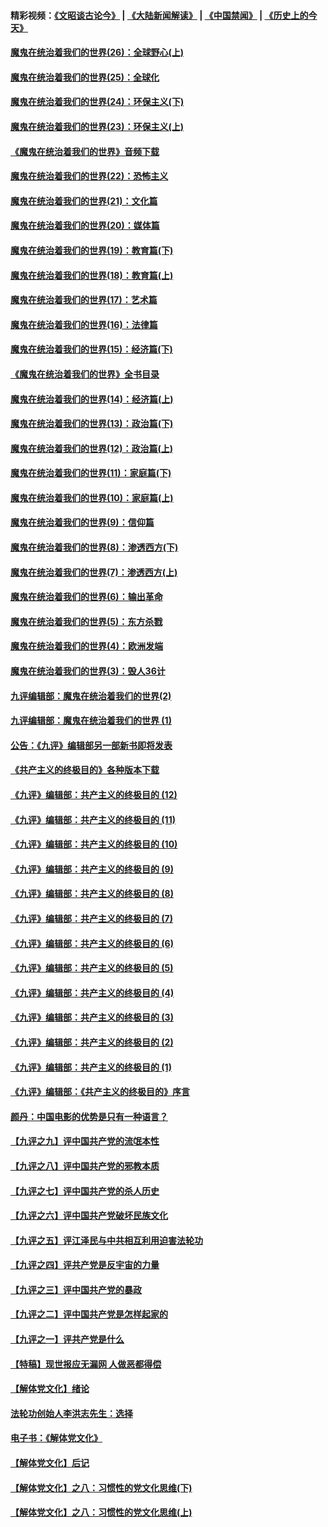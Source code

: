 #### 精彩视频：[《文昭谈古论今》](https://github.com/gfw-breaker/wenzhao/blob/master/README.md?t=12141231) | [《大陆新闻解读》](https://github.com/gfw-breaker/ntdtv-comedy/blob/master/README.md?t=12141231) | [《中国禁闻》](https://github.com/gfw-breaker/ntdtv-news/blob/master/README.md?t=12141231) | [《历史上的今天》](https://github.com/gfw-breaker/today-in-history/blob/master/README.md?t=12141231) 

#### [魔鬼在统治着我们的世界(26)：全球野心(上)](../pages/nsc422/n10900318.md?t=12141231) 

#### [魔鬼在统治着我们的世界(25)：全球化](../pages/nsc422/n10788205.md?t=12141231) 

#### [魔鬼在统治着我们的世界(24)：环保主义(下)](../pages/nsc422/n10695307.md?t=12141231) 

#### [魔鬼在统治着我们的世界(23)：环保主义(上)](../pages/nsc422/n10688613.md?t=12141231) 

#### [《魔鬼在统治着我们的世界》音频下载](../pages/nsc422/n10635553.md?t=12141231) 

#### [魔鬼在统治着我们的世界(22)：恐怖主义](../pages/nsc422/n10614727.md?t=12141231) 

#### [魔鬼在统治着我们的世界(21)：文化篇](../pages/nsc422/n10597706.md?t=12141231) 

#### [魔鬼在统治着我们的世界(20)：媒体篇](../pages/nsc422/n10586579.md?t=12141231) 

#### [魔鬼在统治着我们的世界(19)：教育篇(下)](../pages/nsc422/n10564808.md?t=12141231) 

#### [魔鬼在统治着我们的世界(18)：教育篇(上)](../pages/nsc422/n10526970.md?t=12141231) 

#### [魔鬼在统治着我们的世界(17)：艺术篇](../pages/nsc422/n10499093.md?t=12141231) 

#### [魔鬼在统治着我们的世界(16)：法律篇](../pages/nsc422/n10485969.md?t=12141231) 

#### [魔鬼在统治着我们的世界(15)：经济篇(下)](../pages/nsc422/n10469975.md?t=12141231) 

#### [《魔鬼在统治着我们的世界》全书目录](../pages/nsc422/n10464261.md?t=12141231) 

#### [魔鬼在统治着我们的世界(14)：经济篇(上)](../pages/nsc422/n10457370.md?t=12141231) 

#### [魔鬼在统治着我们的世界(13)：政治篇(下)](../pages/nsc422/n10448270.md?t=12141231) 

#### [魔鬼在统治着我们的世界(12)：政治篇(上)](../pages/nsc422/n10444576.md?t=12141231) 

#### [魔鬼在统治着我们的世界(11)：家庭篇(下)](../pages/nsc422/n10440961.md?t=12141231) 

#### [魔鬼在统治着我们的世界(10)：家庭篇(上)](../pages/nsc422/n10435448.md?t=12141231) 

#### [魔鬼在统治着我们的世界(9)：信仰篇](../pages/nsc422/n10432159.md?t=12141231) 

#### [魔鬼在统治着我们的世界(8)：渗透西方(下)](../pages/nsc422/n10429603.md?t=12141231) 

#### [魔鬼在统治着我们的世界(7)：渗透西方(上)](../pages/nsc422/n10426013.md?t=12141231) 

#### [魔鬼在统治着我们的世界(6)：输出革命](../pages/nsc422/n10421536.md?t=12141231) 

#### [魔鬼在统治着我们的世界(5)：东方杀戮](../pages/nsc422/n10417707.md?t=12141231) 

#### [魔鬼在统治着我们的世界(4)：欧洲发端](../pages/nsc422/n10414890.md?t=12141231) 

#### [魔鬼在统治着我们的世界(3)：毁人36计](../pages/nsc422/n10411583.md?t=12141231) 

#### [九评编辑部：魔鬼在统治着我们的世界(2)](../pages/nsc422/n10410036.md?t=12141231) 

#### [九评编辑部：魔鬼在统治着我们的世界 (1)](../pages/nsc422/n10406825.md?t=12141231) 

#### [公告：《九评》编辑部另一部新书即将发表](../pages/nsc422/n10405104.md?t=12141231) 

#### [《共产主义的终极目的》各种版本下载](../pages/nsc422/n10022138.md?t=12141231) 

#### [《九评》编辑部：共产主义的终极目的 (12)](../pages/nsc422/n9933272.md?t=12141231) 

#### [《九评》编辑部：共产主义的终极目的 (11)](../pages/nsc422/n9924973.md?t=12141231) 

#### [《九评》编辑部：共产主义的终极目的 (10)](../pages/nsc422/n9920883.md?t=12141231) 

#### [《九评》编辑部：共产主义的终极目的 (9)](../pages/nsc422/n9916363.md?t=12141231) 

#### [《九评》编辑部：共产主义的终极目的 (8)](../pages/nsc422/n9912488.md?t=12141231) 

#### [《九评》编辑部：共产主义的终极目的 (7)](../pages/nsc422/n9901176.md?t=12141231) 

#### [《九评》编辑部：共产主义的终极目的 (6)](../pages/nsc422/n9899359.md?t=12141231) 

#### [《九评》编辑部：共产主义的终极目的 (5)](../pages/nsc422/n9893174.md?t=12141231) 

#### [《九评》编辑部：共产主义的终极目的 (4)](../pages/nsc422/n9891246.md?t=12141231) 

#### [《九评》编辑部：共产主义的终极目的 (3)](../pages/nsc422/n9879879.md?t=12141231) 

#### [《九评》编辑部：共产主义的终极目的 (2)](../pages/nsc422/n9876205.md?t=12141231) 

#### [《九评》编辑部：共产主义的终极目的 (1)](../pages/nsc422/n9865857.md?t=12141231) 

#### [《九评》编辑部：《共产主义的终极目的》序言](../pages/nsc422/n9862666.md?t=12141231) 

#### [颜丹：中国电影的优势是只有一种语言？](../pages/nsc422/n9583062.md?t=12141231) 

#### [【九评之九】评中国共产党的流氓本性](../pages/nsc422/n737542.md?t=12141231) 

#### [【九评之八】评中国共产党的邪教本质](../pages/nsc422/n735942.md?t=12141231) 

#### [【九评之七】评中国共产党的杀人历史](../pages/nsc422/n733806.md?t=12141231) 

#### [【九评之六】评中国共产党破坏民族文化](../pages/nsc422/n731667.md?t=12141231) 

#### [【九评之五】评江泽民与中共相互利用迫害法轮功](../pages/nsc422/n730058.md?t=12141231) 

#### [【九评之四】评共产党是反宇宙的力量](../pages/nsc422/n727814.md?t=12141231) 

#### [【九评之三】评中国共产党的暴政](../pages/nsc422/n725597.md?t=12141231) 

#### [【九评之二】评中国共产党是怎样起家的](../pages/nsc422/n723946.md?t=12141231) 

#### [【九评之一】评共产党是什么](../pages/nsc422/n722529.md?t=12141231) 

#### [【特稿】现世报应无漏网 人做恶都得偿](../pages/nsc422/n4215167.md?t=12141231) 

#### [【解体党文化】绪论](../pages/nsc422/n1449356.md?t=12141231) 

#### [法轮功创始人李洪志先生：选择](../pages/nsc422/n3580738.md?t=12141231) 

#### [电子书：《解体党文化》](../pages/nsc422/n1573484.md?t=12141231) 

#### [【解体党文化】后记](../pages/nsc422/n1531999.md?t=12141231) 

#### [【解体党文化】之八：习惯性的党文化思维(下)](../pages/nsc422/n1526477.md?t=12141231) 

#### [【解体党文化】之八：习惯性的党文化思维(上)](../pages/nsc422/n1520631.md?t=12141231) 


